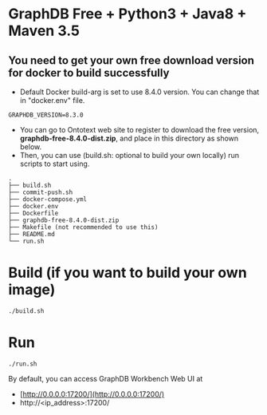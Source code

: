 # GraphDB Free + Python3 + Java8 + Maven 3.5


## You need to get your own free download version for docker to build successfully
- Default Docker build-arg is set to use 8.4.0 version. You can change that in "docker.env" file.
```
GRAPHDB_VERSION=8.3.0
```
- You can go to Ontotext web site to register to download the free version, **graphdb-free-8.4.0-dist.zip**, and place in this directory as shown below.
- Then, you can use (build.sh: optional to build your own locally) run scripts to start using.
```
.
├── build.sh
├── commit-push.sh
├── docker-compose.yml
├── docker.env
├── Dockerfile
├── graphdb-free-8.4.0-dist.zip
├── Makefile (not recommended to use this)
├── README.md
└── run.sh

```

# Build (if you want to build your own image)
```
./build.sh
```

# Run
```
./run.sh
```

By default, you can access GraphDB Workbench Web UI at

* [http://0.0.0.0:17200/](http://0.0.0.0:17200/) 
* http://<ip_address>:17200/
